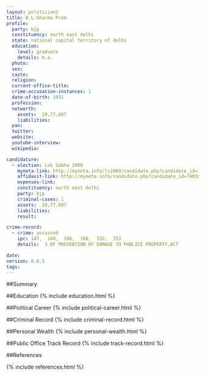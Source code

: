 ```yaml
---
layout: politician2
title: B.L.Sharma Prem
profile: 
  party: bjp
  constituency: north east delhi
  state: national capital territory of delhi
  education: 
    level: graduate
    details: b.a.
  photo: 
  sex: 
  caste: 
  religion: 
  current-office-title: 
  crime-accusation-instances: 1
  date-of-birth: 1931
  profession: 
  networth: 
    assets:  20,77,607
    liabilities: 
  pan: 
  twitter: 
  website: 
  youtube-interview: 
  wikipedia: 

candidature: 
  - election: Lok Sabha 2009
    myneta-link: http://myneta.info/ls2009/candidate.php?candidate_id=7603
    affidavit-link: http://myneta.info/candidate.php?candidate_id=7603&scan=original
    expenses-link: 
    constituency: north east delhi 
    party: bjp
    criminal-cases: 1
    assets:  20,77,607
    liabilities: 
    result:  

crime-record: 
  - crime: accussed
    ipc: 147,  149,  186,  188,  332,  353
    details:  3 OF PREVENTION OF DAMAGE TO PUBLICE PROPERTY,ACT   

date: 
version: 0.0.5
tags: 
---
```

##Summary


##Education
{% include education.html %}


##Political Career
{% include political-career.html %}


##Criminal Record
{% include criminal-record.html %}


##Personal Wealth
{% include personal-wealth.html %}


##Public Office Track Record
{% include track-record.html %}


##References


{% include references.html %}